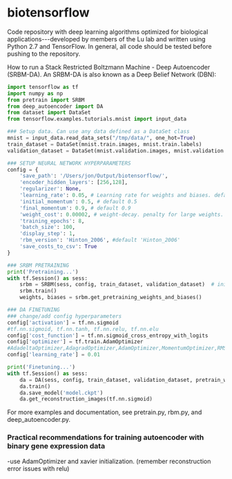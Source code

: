 # biotensorflow

Code repository with deep learning algorithms optimized for biological applications---developed by members of the Lu lab and written using Python 2.7 and TensorFlow. In general, all code should be tested before pushing to the repository.

How to run a Stack Restricted Boltzmann Machine - Deep Autoencoder (SRBM-DA).  An SRBM-DA is also known as a Deep Belief Network (DBN):

```python
import tensorflow as tf
import numpy as np
from pretrain import SRBM
from deep_autoencoder import DA
from dataset import DataSet
from tensorflow.examples.tutorials.mnist import input_data

### Setup data. Can use any data defined as a DataSet class
mnist = input_data.read_data_sets("/tmp/data/", one_hot=True)
train_dataset = DataSet(mnist.train.images, mnist.train.labels)
validation_dataset = DataSet(mnist.validation.images, mnist.validation.labels)

### SETUP NEURAL NETWORK HYPERPARAMETERS
config = {
    'save_path': '/Users/jon/Output/biotensorflow/',
    'encoder_hidden_layers': [256,128],
    'regularizer': None,
    'learning_rate': 0.05, # Learning rate for weights and biases. default 0.1
    'initial_momentum': 0.5, # default 0.5
    'final_momentum': 0.9, # default 0.9
    'weight_cost': 0.00002, # weight-decay. penalty for large weights. default 0.0002
    'training_epochs': 8,
    'batch_size': 100,
    'display_step': 1,
    'rbm_version': 'Hinton_2006', #default 'Hinton_2006'
    'save_costs_to_csv': True
}

### SRBM PRETRAINING
print('Pretraining...')
with tf.Session() as sess:
    srbm = SRBM(sess, config, train_dataset, validation_dataset)  # init config and build graph
    srbm.train()
    weights, biases = srbm.get_pretraining_weights_and_biases()

### DA FINETUNING
### change/add config hyperparameters
config['activation'] = tf.nn.sigmoid
#tf.nn.sigmoid, tf.nn.tanh, tf.nn.relu, tf.nn.elu
config['cost_function'] = tf.nn.sigmoid_cross_entropy_with_logits
config['optimizer'] = tf.train.AdamOptimizer
#AdadeltaOptimizer,AdagradOptimizer,AdamOptimizer,MomentumOptimizer,RMSPropOptimizer,GradientDescentOptimizer
config['learning_rate'] = 0.01

print('Finetuning...')
with tf.Session() as sess:
    da = DA(sess, config, train_dataset, validation_dataset, pretrain_weights=weights, pretrain_biases=biases)
    da.train() 
    da.save_model('model.ckpt')
    da.get_reconstruction_images(tf.nn.sigmoid)
```

For more examples and documentation, see pretrain.py, rbm.py, and deep_autoencoder.py.

### Practical recommendations for training autoencoder with binary gene expression data
-use AdamOptimizer and xavier initialization. 
(remember reconstruction error issues with relu)
